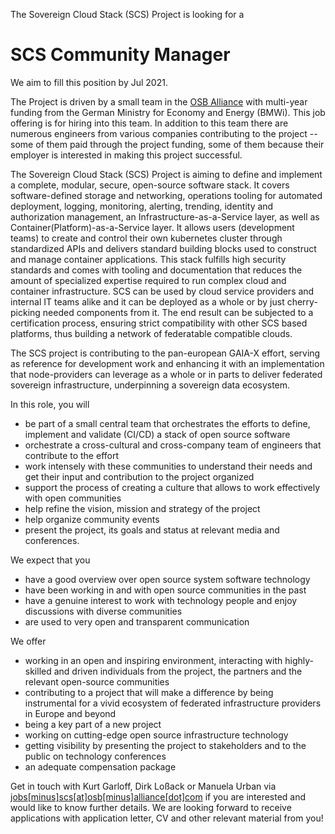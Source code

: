 The Sovereign Cloud Stack (SCS) Project is looking for a
# SCS Community Manager

We aim to fill this position by Jul 2021.

The Project is driven by a small team in the
[OSB Alliance](https://osb-alliance.com) with
multi-year funding from the German Ministry for Economy and Energy (BMWi).
This job offering is for hiring into this team. In addition to this
team there are numerous engineers from various companies contributing
to the project -- some of them paid through the project funding,
some of them because their employer is interested in making this
project successful.

The Sovereign Cloud Stack (SCS) Project is aiming to define and
implement a complete, modular, secure, open-source software stack. It
covers software-defined storage and networking, operations tooling for
automated deployment, logging, monitoring, alerting, trending,
identity and authorization management, an Infrastructure-as-a-Service
layer, as well as Container(Platform)-as-a-Service layer. It allows
users (development teams) to create and control their own kubernetes
cluster through standardized APIs and delivers standard building
blocks used to construct and manage container applications. This
stack fulfills high security standards and comes with tooling and
documentation that reduces the amount of specialized expertise
required to run complex cloud and container infrastructure. SCS can
be used by cloud service providers and internal IT teams alike and it
can be deployed as a whole or by just cherry-picking needed
components from it. The end result can be subjected to a
certification process, ensuring strict compatibility with other SCS
based platforms, thus building a network of federatable compatible
clouds.

The SCS project is contributing to the pan-european GAIA-X effort,
serving as reference for development work and enhancing
it with an implementation that node-providers can leverage as a whole
or in parts to deliver federated sovereign infrastructure, underpinning
a sovereign data ecosystem.

In this role, you will

* be part of a small central team that orchestrates the efforts to define, 
	implement and validate (CI/CD) a stack of open source software
* orchestrate a cross-cultural and cross-company team of engineers that
	contribute to the effort
* work intensely with these communities to understand their needs
	and get their input and contribution to the project organized
* support the process of creating a culture that allows to work
	effectively with open communities
* help refine the vision, mission and strategy of the project
* help organize community events
* present the project, its goals and status at relevant media and
	conferences.

 We expect that you

* have a good overview over open source system software technology
* have been working in and with open source communities in the past
* have a genuine interest to work with technology people and enjoy
	 discussions with diverse communities
* are used to very open and transparent communication

We offer

* working in an open and inspiring environment, interacting with highly-skilled and 
	driven individuals from the project, the partners and the relevant open-source communities
* contributing to a project that will make a difference by being instrumental for
	a vivid ecosystem of federated infrastructure providers in Europe and beyond
* being a key part of a new project
* working on cutting-edge open source infrastructure technology
* getting visibility by presenting the project to stakeholders and to the public 
	on technology conferences
* an adequate compensation package

Get in touch with Kurt Garloff, Dirk Loßack or Manuela Urban via
[jobs[minus]scs[at]osb[minus]alliance[dot]com](mailto:jobs-scs@osb-alliance.com)
if you are interested and would like to know further details. We are
looking forward to receive applications with application letter, CV and
other relevant material from you!
